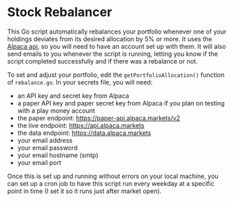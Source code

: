 # Stock Rebalancer
This Go script automatically rebalances your portfolio whenever one of your holdings deviates from its desired allocation by 5% or more. It uses the [Alpaca api](https://github.com/alpacahq/alpaca-trade-api-go), so you will need to have an account set up with them. It will also send emails to you whenever the script is running, letting you know if the script completed successfully and if there was a rebalance or not.

To set and adjust your portfolio, edit the `getPortfolioAllocation()` function of `rebalance.go`. In your secrets file, you will need:
- an API key and secret key from Alpaca
- a paper API key and paper secret key from Alpaca if you plan on testing with a play money account
- the paper endpoint: https://paper-api.alpaca.markets/v2
- the live endpoint: https://api.alpaca.markets
- the data endpoint: https://data.alpaca.markets
- your email address
- your email password
- your email hostname (smtp)
- your email port

Once this is set up and running without errors on your local machine, you can set up a cron job to have this script run every weekday at a specific point in time (I set it so it runs just after market open).
